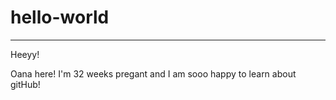 # hello-world
____________________
Heeyy! 

Oana  here! I'm 32 weeks pregant and I am sooo happy to learn about gitHub!
